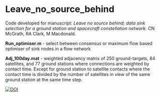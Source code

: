 # Leave_no_source_behind
Code developed for manuscript: *Leave no source behind; data sink selection for a ground station and spacecraft constellation network*. CN McGrath, RA Clark, M Macdonald.

**Run_optimiser.m** - select between consensus or maximum flow based optimiser of sink nodes in a flow network

**Adj_100day.mat** - weighted adjacency matrix of 250 ground-targets, 84 satellites, and 77 ground stations where connections are weighted by contact time. Except for ground station to satellite contacts where the contact time is divided by the number of satellites in view of the same ground station at the same time step.

[![DOI](https://zenodo.org/badge/doi/10.5281/zenodo.3818217.svg)](http://dx.doi.org/10.5281/zenodo.3818217)
